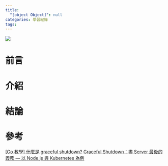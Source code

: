 ```yaml
---
title:
  "[object Object]": null
categories: 學習紀錄
tags:
---
```


![](https://i.imgur.com/0QAGPDc.png)

# 前言

<!-- more -->

# 介紹

# 結論

# 參考

[[Go 教學] 什麼是 graceful shutdown?](https://blog.wu-boy.com/2020/02/what-is-graceful-shutdown-in-golang/)
[Graceful Shutdown：盡 Server 最後的義務 — 以 Node.js 與 Kubernetes 為例](https://medium.com/@chentsulin/graceful-shutdown-%E7%9B%A1-server-%E6%9C%80%E5%BE%8C%E7%9A%84%E7%BE%A9%E5%8B%99-%E4%BB%A5-node-js-%E8%88%87-kubernetes-%E7%82%BA%E4%BE%8B-cb7f519389ea)
